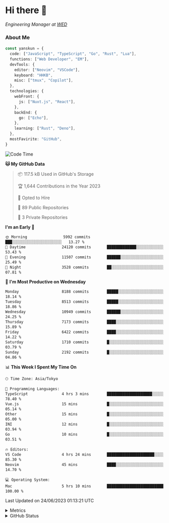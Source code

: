 # Hi there&nbsp;:wave:

<!-- ![Alt text](https://spotify-recently-played-readme.vercel.app/api?user=31kynbuubkiu3r4qh4hjuaglhfay) -->

_Engineering Manager at [WED](https://github.com/wedinc)_

### About Me

```ts
const yanskun = {
  code: ["JavaScript", "TypeScript", "Go", "Rust", "Lua"],
  functions: ["Web Developer", "EM"],
  devTools: {
    editor: ["Neovim", "VSCode"],
    keyboard: "HHKB",
    misc: ["tmux", "Copilot"],
  },
  technologies: {
    webFront: {
      js: ["Nuxt.js", "React"],
    },
    backEnd: {
      go: ["Echo"],
    },
    learning: ["Rust", "Deno"],
  },
  mostFavirite: "GitHub",
}
```

<!--START_SECTION:waka-->
![Code Time](http://img.shields.io/badge/Code%20Time-343%20hrs%2057%20mins-blue)

**🐱 My GitHub Data** 

> 📦 117.5 kB Used in GitHub's Storage 
 > 
> 🏆 1,644 Contributions in the Year 2023
 > 
> 💼 Opted to Hire
 > 
> 📜 89 Public Repositories 
 > 
> 🔑 3 Private Repositories 
 > 
**I'm an Early 🐤** 

```text
🌞 Morning                5992 commits        ███░░░░░░░░░░░░░░░░░░░░░░   13.27 % 
🌆 Daytime                24120 commits       █████████████░░░░░░░░░░░░   53.43 % 
🌃 Evening                11507 commits       ██████░░░░░░░░░░░░░░░░░░░   25.49 % 
🌙 Night                  3528 commits        ██░░░░░░░░░░░░░░░░░░░░░░░   07.81 % 
```
📅 **I'm Most Productive on Wednesday** 

```text
Monday                   8188 commits        █████░░░░░░░░░░░░░░░░░░░░   18.14 % 
Tuesday                  8513 commits        █████░░░░░░░░░░░░░░░░░░░░   18.86 % 
Wednesday                10949 commits       ██████░░░░░░░░░░░░░░░░░░░   24.25 % 
Thursday                 7173 commits        ████░░░░░░░░░░░░░░░░░░░░░   15.89 % 
Friday                   6422 commits        ████░░░░░░░░░░░░░░░░░░░░░   14.22 % 
Saturday                 1710 commits        █░░░░░░░░░░░░░░░░░░░░░░░░   03.79 % 
Sunday                   2192 commits        █░░░░░░░░░░░░░░░░░░░░░░░░   04.86 % 
```


📊 **This Week I Spent My Time On** 

```text
🕑︎ Time Zone: Asia/Tokyo

💬 Programming Languages: 
TypeScript               4 hrs 3 mins        ████████████████████░░░░░   78.40 % 
Vue.js                   15 mins             █░░░░░░░░░░░░░░░░░░░░░░░░   05.14 % 
Other                    15 mins             █░░░░░░░░░░░░░░░░░░░░░░░░   05.00 % 
INI                      12 mins             █░░░░░░░░░░░░░░░░░░░░░░░░   03.94 % 
Go                       10 mins             █░░░░░░░░░░░░░░░░░░░░░░░░   03.51 % 

🔥 Editors: 
VS Code                  4 hrs 24 mins       █████████████████████░░░░   85.30 % 
Neovim                   45 mins             ████░░░░░░░░░░░░░░░░░░░░░   14.70 % 

💻 Operating System: 
Mac                      5 hrs 10 mins       █████████████████████████   100.00 % 
```


 Last Updated on 24/06/2023 01:13:21 UTC
<!--END_SECTION:waka-->

<details>
  <summary>Metrics</summary>
  <img src="https://github.com/yanskun/yanskun/blob/main/github-metrics.svg" alt="Metrics">
</details>

<details>
  <summary>GitHub Status</summary>
  <picture>
    <source media="(prefers-color-scheme: dark)" srcset="https://raw.githubusercontent.com/yanskun/yanskun/master/profile-summary-card-output/nord_dark/0-profile-details.svg">
   <img src="https://raw.githubusercontent.com/yanskun/yanskun/master/profile-summary-card-output/default/0-profile-details.svg">
  </picture>
  <br>
  <picture>
    <source media="(prefers-color-scheme: dark)" srcset="https://raw.githubusercontent.com/yanskun/yanskun/master/profile-summary-card-output/nord_dark/1-repos-per-language.svg">
   <img src="https://raw.githubusercontent.com/yanskun/yanskun/master/profile-summary-card-output/default/1-repos-per-language.svg">
  </picture>
  <picture>
    <source media="(prefers-color-scheme: dark)" srcset="https://raw.githubusercontent.com/yanskun/yanskun/master/profile-summary-card-output/nord_dark/2-most-commit-language.svg">
   <img src="https://raw.githubusercontent.com/yanskun/yanskun/master/profile-summary-card-output/default/2-most-commit-language.svg">
  </picture>
  <br>
  <picture>
    <source media="(prefers-color-scheme: dark)" srcset="https://raw.githubusercontent.com/yanskun/yanskun/master/profile-summary-card-output/nord_dark/3-stats.svg">
   <img src="https://raw.githubusercontent.com/yanskun/yanskun/master/profile-summary-card-output/default/3-stats.svg">
  </picture>
  <picture>
    <source media="(prefers-color-scheme: dark)" srcset="https://raw.githubusercontent.com/yanskun/yanskun/master/profile-summary-card-output/nord_dark/4-productive-time.svg">
   <img src="https://raw.githubusercontent.com/yanskun/yanskun/master/profile-summary-card-output/default/4-productive-time.svg">
  </picture>
</details>
